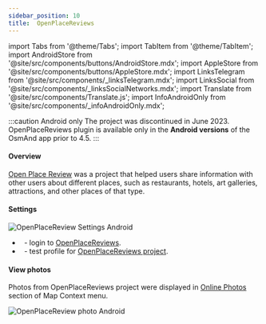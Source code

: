 ```yaml
---
sidebar_position: 10
title:  OpenPlaceReviews
---
```


import Tabs from '@theme/Tabs';
import TabItem from '@theme/TabItem';
import AndroidStore from '@site/src/components/buttons/AndroidStore.mdx';
import AppleStore from '@site/src/components/buttons/AppleStore.mdx';
import LinksTelegram from '@site/src/components/_linksTelegram.mdx';
import LinksSocial from '@site/src/components/_linksSocialNetworks.mdx';
import Translate from '@site/src/components/Translate.js';
import InfoAndroidOnly from '@site/src/components/_infoAndroidOnly.mdx';


:::caution Android only
The project was discontinued in June 2023. OpenPlaceReviews plugin is available only in the **Android versions** of the OsmAnd app prior to 4.5.
:::

#### Overview  

[Open Place Review](https://openplacereviews.org/) was a project that helped users share information with other users about different places, such as  restaurants, hotels, art galleries, attractions, and other places of that type.  

#### Settings

*<Translate android="true" ids="shared_string_menu,plugins_menu_group,open_place_reviews,shared_string_settings"/>* 

![OpenPlaceReview Settings Android](@site/static/img/plugins/openplacereviews/openplacereviews_plugin_settings_android.png)

- &nbsp;<Translate android="true" ids="login_account"/> - login to [OpenPlaceReviews](https://openplacereviews.org/login).
- &nbsp;<Translate android="true" ids="opr_use_dev_url"/> - test profile for [OpenPlaceReviews project](https://openplacereviews.org/).

#### View photos

Photos from OpenPlaceReviews project were displayed in [Online Photos](../map/map-context-menu.md#online-photos) section of Map Context menu.

![OpenPlaceReview photo Android](@site/static/img/plugins/openplacereviews/openplacereviews_photo_android.png)
